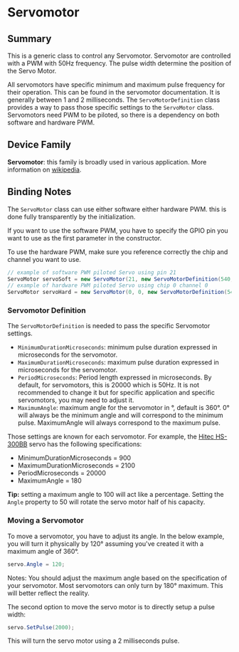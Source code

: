 ﻿# Servomotor

## Summary

This is a generic class to control any Servomotor. Servomotor are controlled with a PWM with 50Hz frequency. The pulse width determine the position of the Servo Motor.

All servomotors have specific minimum and maximum pulse frequency for their operation. This can be found in the servomotor documentation. It is generally between 1 and 2 milliseconds. The ```ServoMotorDefinition``` class provides a way to pass those specific settings to the ```ServoMotor``` class. Servomotors need PWM to be piloted, so there is a dependency on both software and hardware PWM.

## Device Family

**Servomotor**: this family is broadly used in various application. More information on [wikipedia](https://en.wikipedia.org/wiki/Servomotor).

## Binding Notes

The ```ServoMotor``` class can use either software either hardware PWM. this is done fully transparently by the initialization.

If you want to use the software PWM, you have to specify the GPIO pin you want to use as the first parameter in the constructor. 

To use the hardware PWM, make sure you reference correctly the chip and channel you want to use.

```csharp
// example of software PWM piloted Servo using pin 21
ServoMotor servoSoft = new ServoMotor(21, new ServoMotorDefinition(540, 2470));
// example of hardware PWM piloted Servo using chip 0 channel 0
ServoMotor servoHard = new ServoMotor(0, 0, new ServoMotorDefinition(540, 2470));
```

### Servomotor Definition

The ```ServoMotorDefinition``` is needed to pass the specific Servomotor settings.

- ```MinimumDurationMicroseconds```: minimum pulse duration expressed in microseconds for the servomotor.
- ```MaximumDurationMicroseconds```: maximum pulse duration expressed in microseconds for the servomotor.
- ```PeriodMicroseconds```: Period length expressed in microseconds. By default, for servomotors, this is 20000 which is 50Hz. It is not recommended to change it but for specific application and specific servomotors, you may need to adjust it.
- ```MaximumAngle```: maximum angle for the servomotor in °, default is 360°. 0° will always be the minimum angle and will correspond to the minimum pulse. MaximumAngle will always correspond to the maximum pulse.

Those settings are known for each servomotor.
For example, the [Hitec HS-300BB](https://servodatabase.com/servo/hitec/hs-300bb) servo has the following specifications:
- MinimumDurationMicroseconds = 900
- MaximumDurationMicroseconds = 2100
- PeriodMicroseconds = 20000
- MaximumAngle = 180

**Tip:** setting a maximum angle to 100 will act like a percentage. Setting the ```Angle``` property to 50 will rotate the servo motor half of his capacity.

### Moving a Servomotor

To move a servomotor, you have to adjust its angle. In the below example, you will turn it physically by 120° assuming you've created it with a maximum angle of 360°.

```csharp
servo.Angle = 120;
```

Notes: You should adjust the maximum angle based on the specification of your servomotor. Most servomotors can only turn by 180° maximum. This will better reflect the reality.

The second option to move the servo motor is to directly setup a pulse width:

```csharp
servo.SetPulse(2000);
```

This will turn the servo motor using a 2 milliseconds pulse.

